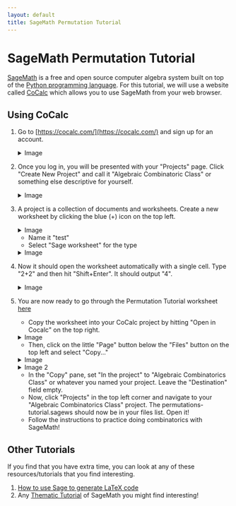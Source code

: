 ```yaml
---
layout: default
title: SageMath Permutation Tutorial
---
```


SageMath Permutation Tutorial
====

[SageMath](https://www.sagemath.org/) is a free and open source computer algebra system built on top of the [Python programming language](https://www.python.org/). For this tutorial, we will use a website called [CoCalc](https://cocalc.com/) which allows you to use SageMath from your web browser.

Using CoCalc
----

1. Go to [https://cocalc.com/](https://cocalc.com/) and sign up for an account.
    <details>
        <summary> Image </summary>
        <img src="../img/cocalc-create-account-1.png" alt="Create account button on CoCalc homepage"/>
    </details>
1. Once you log in, you will be presented with your "Projects" page. Click "Create New Project" and call it "Algebraic Combinatoric Class" or something else descriptive for yourself.
    <details>
        <summary> Image </summary>
        <img src="../img/cocalc-projects-2.png" alt="CoCalc Projects Page"/>
    </details>
1. A project is a collection of documents and worksheets. Create a new worksheet by clicking the blue (+) icon on the top left. 
    <details>
        <summary> Image </summary>
        <img src="../img/cocalc-files-3.png" alt="CoCalc Files Page"/>
    </details>
    
    - Name it "test"
    - Select "Sage worksheet" for the type
    
    <details>
        <summary> Image </summary>
        <img src="../img/cocalc-new-file-4.png" alt="CoCalc New Worksheet"/>
    </details>
1. Now it should open the worksheet automatically with a single cell. Type "2+2" and then hit "Shift+Enter". It should output "4".
    <details>
        <summary> Image </summary>
        <img src="../img/cocalc-worksheet-5.png" alt="CoCalc worksheet"/>
    </details>
1. You are now ready to go through the Permutation Tutorial worksheet [here](https://cocalc.com/share/495b25fe-5784-4f66-94ea-ecb0da67fa42/permutations-tutorial.sagews?viewer=share)
    - Copy the worksheet into your CoCalc project by hitting "Open in Cocalc" on the top right.
    
    <details>
        <summary> Image </summary>
        <img src="../img/cocalc-open-in-cocalc-6.png" alt="Open public sheet in Cocalc"/>
    </details>
    
    - Then, click on the little "Page" button below the "Files" button on the top left and select "Copy..."
    
    <details>
        <summary> Image </summary>
        <img src="../img/cocalc-file-menu-7.png" alt="File menu in Cocalc worksheet"/>
    </details>
    
    <details>
        <summary> Image 2</summary>
        <img src="../img/cocalc-copy-8.png" alt="Copy button on file menu in Cocalc worksheet"/>
    </details>
    
    - In the "Copy" pane, set "In the project" to "Algebraic Combinatorics Class" or whatever you named your project. Leave the "Destination" field empty.
    - Now, click "Projects" in the top left corner and navigate to your "Algebraic Combinatorics Class" project. The permutations-tutorial.sagews should now be in your files list. Open it!
    - Follow the instructions to practice doing combinatorics with SageMath!

Other Tutorials
---
If you find that you have extra time, you can look at any of these resources/tutorials that you find interesting.

1. [How to use Sage to generate LaTeX code](https://cocalc.com/share/495b25fe-5784-4f66-94ea-ecb0da67fa42/Using-Sage-to-make_LaTeX.sagews?viewer=share)
1. Any [Thematic Tutorial](https://doc.sagemath.org/html/en/thematic_tutorials/index.html) of SageMath you might find interesting!
